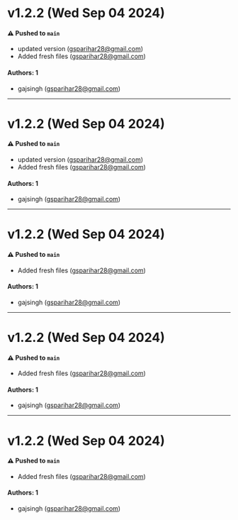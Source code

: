 # v1.2.2 (Wed Sep 04 2024)

#### ⚠️ Pushed to `main`

- updated version (gsparihar28@gmail.com)
- Added fresh files (gsparihar28@gmail.com)

#### Authors: 1

- gajsingh (gsparihar28@gmail.com)

---

# v1.2.2 (Wed Sep 04 2024)

#### ⚠️ Pushed to `main`

- updated version (gsparihar28@gmail.com)
- Added fresh files (gsparihar28@gmail.com)

#### Authors: 1

- gajsingh (gsparihar28@gmail.com)

---

# v1.2.2 (Wed Sep 04 2024)

#### ⚠️ Pushed to `main`

- Added fresh files (gsparihar28@gmail.com)

#### Authors: 1

- gajsingh (gsparihar28@gmail.com)

---

# v1.2.2 (Wed Sep 04 2024)

#### ⚠️ Pushed to `main`

- Added fresh files (gsparihar28@gmail.com)

#### Authors: 1

- gajsingh (gsparihar28@gmail.com)

---

# v1.2.2 (Wed Sep 04 2024)

#### ⚠️ Pushed to `main`

- Added fresh files (gsparihar28@gmail.com)

#### Authors: 1

- gajsingh (gsparihar28@gmail.com)
